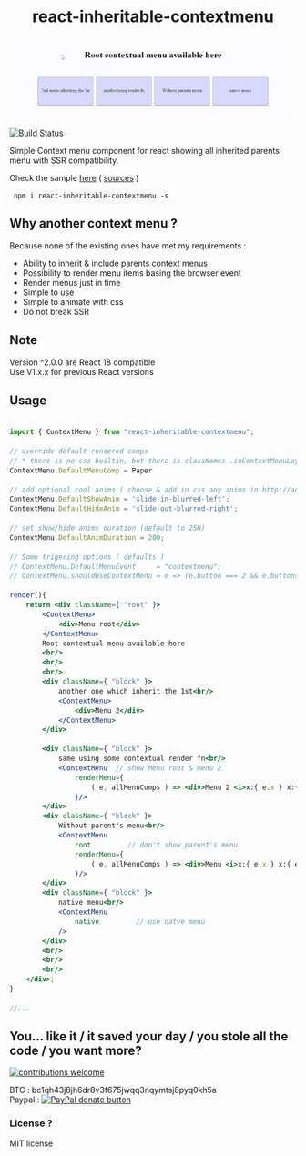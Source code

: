 <h1 align="center">react-inheritable-contextmenu</h1>

<p align="center"><img src="assets/demo.gif" alt="Samples" /></p>

<a href="https://www.npmjs.com/package/react-inheritable-contextmenu">
<img src="https://img.shields.io/npm/v/react-inheritable-contextmenu.svg" alt="Build Status" /></a>

Simple Context menu component for react showing all inherited parents menu with SSR compatibility.

Check the sample [here](http://htmlpreview.github.io/?https://github.com/n8tz/react-inheritable-context-menu/blob/master/dist.samples/index.html) ( [sources](samples/index.js) )

```
 npm i react-inheritable-contextmenu -s
```

## Why another context menu ?

Because none of the existing ones have met my requirements :
 - Ability to inherit & include parents context menus
 - Possibility to render menu items basing the browser event
 - Render menus just in time
 - Simple to use
 - Simple to animate with css
 - Do not break SSR

## Note

Version ^2.0.0 are React 18 compatible<br>
Use V1.x.x for previous React versions 

## Usage

```jsx

import { ContextMenu } from "react-inheritable-contextmenu";

// override default rendered comps
// * there is no css builtin, but there is classNames .inContextMenuLayer > .inContextMenu .inContextSubMenu
ContextMenu.DefaultMenuComp = Paper

// add optional cool anims ( choose & add in css any anims in http://animista.net/ )
ContextMenu.DefaultShowAnim = 'slide-in-blurred-left';
ContextMenu.DefaultHideAnim = 'slide-out-blurred-right';

// set show/hide anims duration (default to 250)
ContextMenu.DefaultAnimDuration = 200;

// Some trigering options ( defaults )
// ContextMenu.DefaultMenuEvent     = "contextmenu";
// ContextMenu.shouldUseContextMenu = e => (e.button === 2 && e.buttons !== 4); // Default: don't trigger if right click + middle click   

render(){
    return <div className={ "root" }>
        <ContextMenu>
            <div>Menu root</div>
        </ContextMenu>
        Root contextual menu available here
        <br/>
        <br/>
        <br/>
        <div className={ "block" }>
            another one which inherit the 1st<br/>
            <ContextMenu>
                <div>Menu 2</div>
            </ContextMenu>
        </div>

        <div className={ "block" }>
            same using some contextual render fn<br/>
            <ContextMenu  // show Menu root & menu 2
                renderMenu={
                    ( e, allMenuComps ) => <div>Menu 2 <i>x:{ e.x } x:{ e.y }</i></div>
                }/>
        </div>
        <div className={ "block" }>
            Without parent's menu<br/>
            <ContextMenu
                root         // don't show parent's menu
                renderMenu={
                    ( e, allMenuComps ) => <div>Menu <i>x:{ e.x } x:{ e.y }</i></div>
                }/>
        </div>
        <div className={ "block" }>
            native menu<br/>
            <ContextMenu
                native         // use natve menu
            />
        </div>
        <br/>
        <br/>
        <br/>
    </div>;
}

//...


```

## You... like it / it saved your day / you stole all the code / you want more?

[![contributions welcome](https://img.shields.io/badge/contributions-welcome-brightgreen.svg?style=flat)](#)

BTC     : bc1qh43j8jh6dr8v3f675jwqq3nqymtsj8pyq0kh5a<br/>
Paypal  : <span class="badge-paypal"><a href="https://www.paypal.com/donate/?hosted_button_id=ECHYGKY3GR7CN" title="Donate to this project using Paypal"><img src="https://img.shields.io/badge/paypal-donate-yellow.svg" alt="PayPal donate button" /></a></span>

### License ?

MIT license

